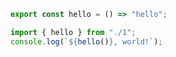 ```ts
export const hello = () => "hello";
```

```ts
import { hello } from "./1";
console.log(`${hello()}, world!`);
```
